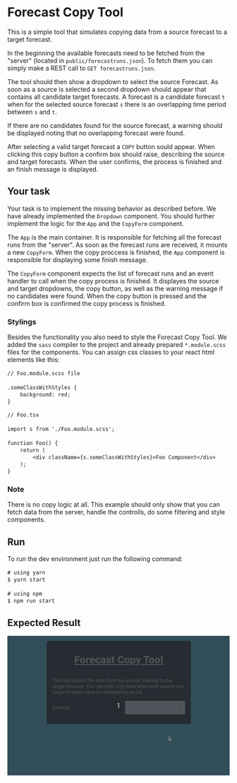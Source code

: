 # Forecast Copy Tool

This is a simple tool that simulates copying data from a source forecast to a target forecast.

In the beginning the available forecasts need to be fetched from the "server" (located in `public/forecastruns.json`). To fetch them you can simply make a REST call to `GET forecastruns.json`.

The tool should then show a dropdown to select the source Forecast. As soon as a source is selected a second dropdown should appear that contains all candidate target forecasts. A forecast is a candidate forecast `t` when for the selected source forecast `s` there is an overlapping time period between `s` and `t`.

If there are no candidates found for the source forecast, a warning should be displayed noting that no overlapping forecast were found.

After selecting a valid target forecast a `COPY` button sould appear. When clicking this copy button a confirm box should raise, describing the source and target forecasts. When the user confirms, the process is finished and an finish message is displayed.

## Your task
Your task is to implement the missing behavior as described before. We have already implemented the `Dropdown` component. You should further implement the logic for the `App` and the `CopyForm` component.

The `App` is the main container. It is responsible for fetching all the forecast runs from the "server". As soon as the forecast runs are received, it mounts a new `CopyForm`. When the copy proccess is finished, the `App` component is responsible for displaying some finish message.

The `CopyForm` component expects the list of forecast runs and an event handler to call when the copy process is finished. It displayes the source and target dropdowns, the copy button, as well as the warning message if no candidates were found. When the copy button is pressed and the confirm box is confirmed the copy process is finished.


### Stylings
Besides the functionality you also need to style the Forecast Copy Tool. We added the `sass` compiler to the project and already prepared `*.module.scss` files for the components. You can assign css classes to your react html elements like this:

```
// Foo.module.scss file

.someClassWithStyles {
    background: red;
}

```

```
// Foo.tsx

import s from './Foo.module.scss';

function Foo() {
    return (
        <div className={s.someClassWithStyles}>Foo Component</div>
    );
}
```


### Note
There is no copy logic at all. This example should only show that you can fetch data from the server, handle the controlls, do some filtering and style components.

## Run
To run the dev environment just run the following command:
```
# using yarn
$ yarn start

# using npm
$ npm run start
```

## Expected Result
![image](./demo.gif)